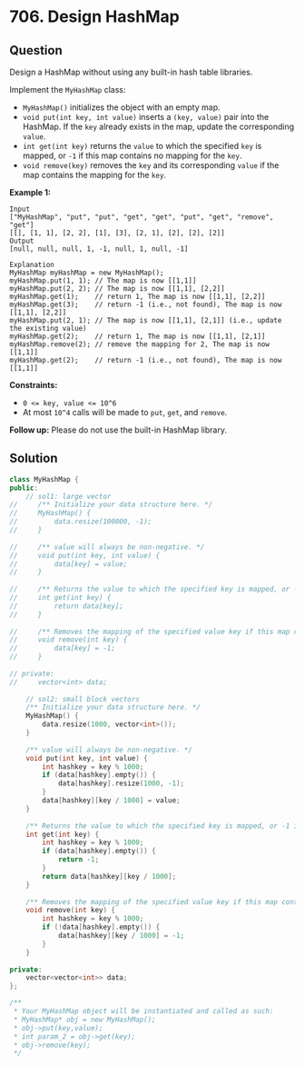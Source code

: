 # 706. Design HashMap

## Question

Design a HashMap without using any built-in hash table libraries.

Implement the `MyHashMap` class:

* `MyHashMap()` initializes the object with an empty map.
* `void put(int key, int value)` inserts a `(key, value)` pair into the HashMap. If the `key` already exists in the map, update the corresponding `value`.
* `int get(int key)` returns the `value` to which the specified `key` is mapped, or `-1` if this map contains no mapping for the `key`.
* `void remove(key)` removes the `key` and its corresponding `value` if the map contains the mapping for the `key`.

**Example 1:**

```text
Input
["MyHashMap", "put", "put", "get", "get", "put", "get", "remove", "get"]
[[], [1, 1], [2, 2], [1], [3], [2, 1], [2], [2], [2]]
Output
[null, null, null, 1, -1, null, 1, null, -1]

Explanation
MyHashMap myHashMap = new MyHashMap();
myHashMap.put(1, 1); // The map is now [[1,1]]
myHashMap.put(2, 2); // The map is now [[1,1], [2,2]]
myHashMap.get(1);    // return 1, The map is now [[1,1], [2,2]]
myHashMap.get(3);    // return -1 (i.e., not found), The map is now [[1,1], [2,2]]
myHashMap.put(2, 1); // The map is now [[1,1], [2,1]] (i.e., update the existing value)
myHashMap.get(2);    // return 1, The map is now [[1,1], [2,1]]
myHashMap.remove(2); // remove the mapping for 2, The map is now [[1,1]]
myHashMap.get(2);    // return -1 (i.e., not found), The map is now [[1,1]]
```

**Constraints:**

* `0 <= key, value <= 10^6`
* At most `10^4` calls will be made to `put`, `get`, and `remove`.

**Follow up:** Please do not use the built-in HashMap library.

## Solution

```cpp
class MyHashMap {
public:
    // sol1: large vector
//     /** Initialize your data structure here. */
//     MyHashMap() {
//         data.resize(100000, -1);
//     }
    
//     /** value will always be non-negative. */
//     void put(int key, int value) {
//         data[key] = value;
//     }
    
//     /** Returns the value to which the specified key is mapped, or -1 if this map contains no mapping for the key */
//     int get(int key) {
//         return data[key];
//     }
    
//     /** Removes the mapping of the specified value key if this map contains a mapping for the key */
//     void remove(int key) {
//         data[key] = -1;
//     }
    
// private:
//     vector<int> data;
    
    // sol2: small block vectors
    /** Initialize your data structure here. */
    MyHashMap() {
        data.resize(1000, vector<int>());
    }
    
    /** value will always be non-negative. */
    void put(int key, int value) {
        int hashkey = key % 1000;
        if (data[hashkey].empty()) {
            data[hashkey].resize(1000, -1);
        }
        data[hashkey][key / 1000] = value;
    }
    
    /** Returns the value to which the specified key is mapped, or -1 if this map contains no mapping for the key */
    int get(int key) {
        int hashkey = key % 1000;
        if (data[hashkey].empty()) {
            return -1;
        }
        return data[hashkey][key / 1000];
    }
    
    /** Removes the mapping of the specified value key if this map contains a mapping for the key */
    void remove(int key) {
        int hashkey = key % 1000;
        if (!data[hashkey].empty()) {
            data[hashkey][key / 1000] = -1;
        }
    }
    
private:
    vector<vector<int>> data;
};

/**
 * Your MyHashMap object will be instantiated and called as such:
 * MyHashMap* obj = new MyHashMap();
 * obj->put(key,value);
 * int param_2 = obj->get(key);
 * obj->remove(key);
 */
```

